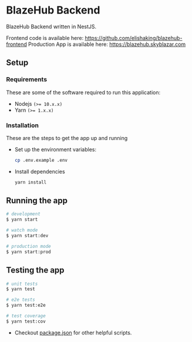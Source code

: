 # BlazeHub Backend

BlazeHub Backend written in NestJS.

Frontend code is available here: https://github.com/elishaking/blazehub-frontend
Production App is available here: https://blazehub.skyblazar.com

## Setup

### Requirements

These are some of the software required to run this application:

- Nodejs `(>= 10.x.x)`
- Yarn `(>= 1.x.x)`

### Installation

These are the steps to get the app up and running

- Set up the environment variables:

  ```sh
  cp .env.example .env
  ```

- Install dependencies
  ```sh
  yarn install
  ```

## Running the app

```bash
# development
$ yarn start

# watch mode
$ yarn start:dev

# production mode
$ yarn start:prod
```

## Testing the app

```bash
# unit tests
$ yarn test

# e2e tests
$ yarn test:e2e

# test coverage
$ yarn test:cov
```

- Checkout [package.json](package.json) for other helpful scripts.
